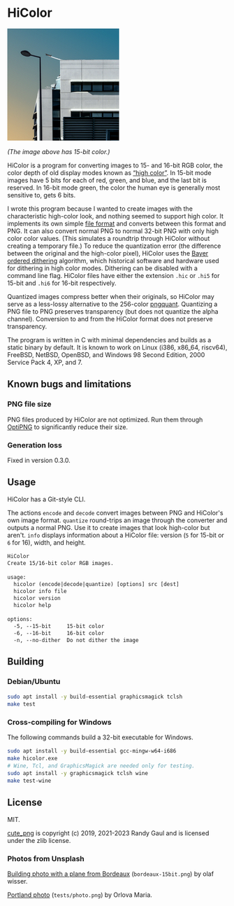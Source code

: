 # HiColor

![A building with a dithered gradient of the sky behind it.  A jet airplane is taking off in the sky.](bordeaux-15bit.png)

*(The image above has 15-bit color.)*

HiColor is a program for converting images to 15- and 16-bit RGB color, the color depth of old display modes known as [&ldquo;high color&rdquo;](https://en.wikipedia.org/wiki/High_color).  In 15-bit mode images have 5 bits for each of red, green, and blue, and the last bit is reserved.  In 16-bit mode green, the color the human eye is generally most sensitive to, gets 6 bits.

I wrote this program because I wanted to create images with the characteristic high-color look, and nothing seemed to support high color.  It implements its own simple [file format](format.md) and converts between this format and PNG.  It can also convert normal PNG to normal 32-bit PNG with only high color color values.  (This simulates a roundtrip through HiColor without creating a temporary file.)  To reduce the quantization error (the difference between the original and the high-color pixel), HiColor uses the [Bayer ordered dithering](https://bisqwit.iki.fi/story/howto/dither/jy/#StandardOrderedDitheringAlgorithm) algorithm, which historical software and hardware used for dithering in high color modes.  Dithering can be disabled with a command line flag.  HiColor files have either the extension `.hic` or `.hi5` for 15-bit and `.hi6` for 16-bit respectively.

Quantized images compress better when their originals, so HiColor may serve as a less-lossy alternative to the 256-color [pngquant](https://pngquant.org/).  Quantizing a PNG file to PNG preserves transparency (but does not quantize the alpha channel).  Conversion to and from the HiColor format does not preserve transparency.

The program is written in C with minimal dependencies and builds as a static binary by default.  It is known to work on Linux (i386, x86\_64, riscv64), FreeBSD, NetBSD, OpenBSD, and Windows 98 Second Edition, 2000 Service Pack 4, XP, and 7.

## Known bugs and limitations

### PNG file size

PNG files produced by HiColor are not optimized.  Run them through [OptiPNG](http://optipng.sourceforge.net/) to significantly reduce their size.

### Generation loss

Fixed in version 0.3.0.

## Usage

HiColor has a Git-style CLI.

The actions `encode` and `decode` convert images between PNG and HiColor's own image format.  `quantize` round-trips an image through the converter and outputs a normal PNG.  Use it to create images that look high-color but aren't.  `info` displays information about a HiColor file: version (`5` for 15-bit or `6` for 16), width, and height.

```none
HiColor
Create 15/16-bit color RGB images.

usage:
  hicolor (encode|decode|quantize) [options] src [dest]
  hicolor info file
  hicolor version
  hicolor help

options:
  -5, --15-bit     15-bit color
  -6, --16-bit     16-bit color
  -n, --no-dither  Do not dither the image
```

## Building

### Debian/Ubuntu

```sh
sudo apt install -y build-essential graphicsmagick tclsh
make test
```

### Cross-compiling for Windows

The following commands build a 32-bit executable for Windows.

```sh
sudo apt install -y build-essential gcc-mingw-w64-i686
make hicolor.exe
# Wine, Tcl, and GraphicsMagick are needed only for testing.
sudo apt install -y graphicsmagick tclsh wine
make test-wine
```

## License

MIT.

[cute\_png](https://github.com/RandyGaul/cute_headers/) is copyright (c) 2019, 2021-2023 Randy Gaul and is licensed under the zlib license.

### Photos from Unsplash

[Building photo with a plane from Bordeaux](https://unsplash.com/photos/AwtncJT1qKs) (`bordeaux-15bit.png`) by olaf wisser.

[Portland photo](https://unsplash.com/photos/PWBXQJ7PUkI) (`tests/photo.png`) by Orlova Maria.
